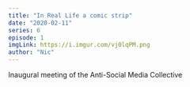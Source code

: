 ```yaml
---
title: "In Real Life a comic strip"
date: "2020-02-11"
series: 6
episode: 1
imgLink: https://i.imgur.com/vj0lqPM.png
author: "Nic"
---
```


Inaugural meeting of the Anti-Social Media Collective
